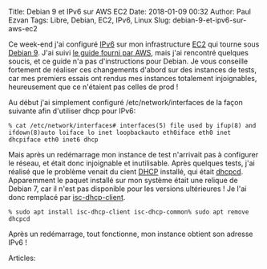 Title: Debian 9 et IPv6 sur AWS EC2
Date: 2018-01-09 00:32
Author: Paul Ezvan
Tags: Libre, Debian, EC2, IPv6, Linux
Slug: debian-9-et-ipv6-sur-aws-ec2

Ce week-end j'ai configuré [IPv6](https://fr.wikipedia.org/wiki/IPv6)
sur mon infrastructure [EC2](https://aws.amazon.com/ec2/) qui tourne
sous [Debian 9](https://wiki.debian.org/fr/DebianStretch). J'ai suivi
[le guide fourni par
AWS](https://docs.aws.amazon.com/AmazonVPC/latest/UserGuide/vpc-migrate-ipv6.html),
mais j'ai rencontré quelques soucis, et ce guide n'a pas d'instructions
pour Debian. Je vous conseille fortement de réaliser ces changements
d'abord sur des instances de tests, car mes premiers essais ont rendus
mes instances totalement injoignables, heureusement que ce n'étaient pas
celles de prod !

Au début j'ai simplement configuré /etc/network/interfaces de la façon
suivante afin d'utiliser dhcp pour IPv6:

    % cat /etc/network/interfaces# interfaces(5) file used by ifup(8) and ifdown(8)auto loiface lo inet loopbackauto eth0iface eth0 inet dhcpiface eth0 inet6 dhcp

Mais après un redémarrage mon instance de test n'arrivait pas à
configurer le réseau, et était donc injoignable et inutilisable. Après
quelques tests, j'ai réalisé que le problème venait du cient
[DHCP](https://www.google.com/url?sa=t&rct=j&q=&esrc=s&source=web&cd=3&cad=rja&uact=8&ved=0ahUKEwi3z73sz8nYAhVo5YMKHUcpCKUQFggwMAI&url=https%3A%2F%2Ffr.wikipedia.org%2Fwiki%2FDynamic_Host_Configuration_Protocol&usg=AOvVaw2S3dJH3qttc4OBiPoW6uxs)
installé, qui était [dhcpcd](https://packages.debian.org/wheezy/dhcpcd).
Apparemment le paquet installé sur mon système était une relique de
Debian 7, car il n'est pas disponible pour les versions ultérieures ! Je
l'ai donc remplacé par
[isc-dhcp-client](https://packages.debian.org/stretch/isc-dhcp-client).

    % sudo apt install isc-dhcp-client isc-dhcp-common% sudo apt remove dhcpcd

Après un redémarrage, tout fonctionne, mon instance obtient son adresse
IPv6 !

Articles: 

